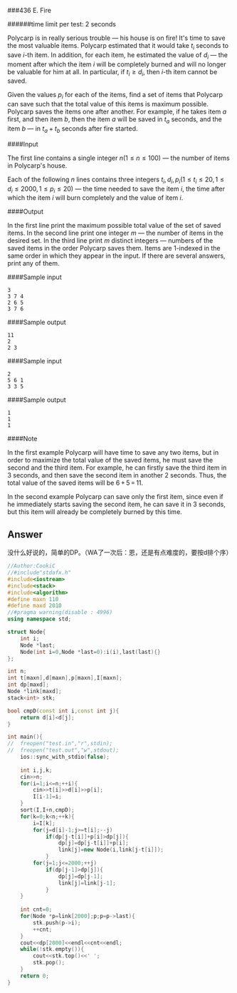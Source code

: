 ###436 E. Fire

######time limit per test: 2 seconds

Polycarp is in really serious trouble — his house is on fire! It's time to save the most valuable items. Polycarp estimated that it would take $t_i$ seconds to save $i$-th item. In addition, for each item, he estimated the value of $d_i$ — the moment after which the item $i$ will be completely burned and will no longer be valuable for him at all. In particular, if $t_i ≥ d_i$, then $i$-th item cannot be saved.

Given the values $p_i$ for each of the items, find a set of items that Polycarp can save such that the total value of this items is maximum possible. Polycarp saves the items one after another. For example, if he takes item $a$ first, and then item $b$, then the item $a$ will be saved in $t_a$ seconds, and the item $b$ — in $t_a+t_b$ seconds after fire started.

####Input

The first line contains a single integer $n (1 ≤ n ≤ 100)$ — the number of items in Polycarp's house.

Each of the following $n$ lines contains three integers $t_i, d_i, p_i (1 ≤ t_i ≤ 20, 1 ≤ d_i ≤ 2 000, 1 ≤ p_i ≤ 20)$ — the time needed to save the item $i$, the time after which the item $i$ will burn completely and the value of item $i$.

####Output

In the first line print the maximum possible total value of the set of saved items. In the second line print one integer $m$ — the number of items in the desired set. In the third line print $m$ distinct integers — numbers of the saved items in the order Polycarp saves them. Items are 1-indexed in the same order in which they appear in the input. If there are several answers, print any of them.

####Sample input

```
3
3 7 4
2 6 5
3 7 6
```

####Sample output

```
11
2
2 3 
```

####Sample input

```
2
5 6 1
3 3 5
```

####Sample output

```
1
1
1 
```

####Note

In the first example Polycarp will have time to save any two items, but in order to maximize the total value of the saved items, he must save the second and the third item. For example, he can firstly save the third item in 3 seconds, and then save the second item in another 2 seconds. Thus, the total value of the saved items will be 6 + 5 = 11.

In the second example Polycarp can save only the first item, since even if he immediately starts saving the second item, he can save it in 3 seconds, but this item will already be completely burned by this time.

## Answer

没什么好说的，简单的DP。（WA了一次后：恩，还是有点难度的，要按d排个序）

```c++
//Author:CookiC
//#include"stdafx.h"
#include<iostream>
#include<stack>
#include<algorithm>
#define maxn 110
#define maxd 2010
//#pragma warning(disable : 4996)
using namespace std;

struct Node{
	int i;
	Node *last;
	Node(int i=0,Node *last=0):i(i),last(last){}
};

int n;
int t[maxn],d[maxn],p[maxn],I[maxn];
int dp[maxd];
Node *link[maxd];
stack<int> stk;

bool cmpD(const int i,const int j){
	return d[i]<d[j];
}

int main(){
//	freopen("test.in","r",stdin);
//	freopen("test.out","w",stdout);
	ios::sync_with_stdio(false);
	
	int i,j,k;
	cin>>n;
	for(i=1;i<=n;++i){
		cin>>t[i]>>d[i]>>p[i];
		I[i-1]=i;
	}
	sort(I,I+n,cmpD);
	for(k=0;k<n;++k){
		i=I[k];
		for(j=d[i]-1;j>=t[i];--j)
			if(dp[j-t[i]]+p[i]>dp[j]){
				dp[j]=dp[j-t[i]]+p[i];
				link[j]=new Node(i,link[j-t[i]]);
			}
		for(j=1;j<=2000;++j)
			if(dp[j-1]>dp[j]){
				dp[j]=dp[j-1];
				link[j]=link[j-1];
			}
	}
	
	int cnt=0;
	for(Node *p=link[2000];p;p=p->last){
		stk.push(p->i);
		++cnt;
	}
	cout<<dp[2000]<<endl<<cnt<<endl;
	while(!stk.empty()){
		cout<<stk.top()<<' ';
		stk.pop();
	}
	return 0;
}
```

